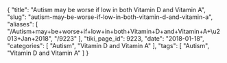 {
    "title": "Autism may be worse if low in both Vitamin D and Vitamin A",
    "slug": "autism-may-be-worse-if-low-in-both-vitamin-d-and-vitamin-a",
    "aliases": [
        "/Autism+may+be+worse+if+low+in+both+Vitamin+D+and+Vitamin+A+\u2013+Jan+2018",
        "/9223"
    ],
    "tiki_page_id": 9223,
    "date": "2018-01-18",
    "categories": [
        "Autism",
        "Vitamin D and Vitamin A"
    ],
    "tags": [
        "Autism",
        "Vitamin D and Vitamin A"
    ]
}